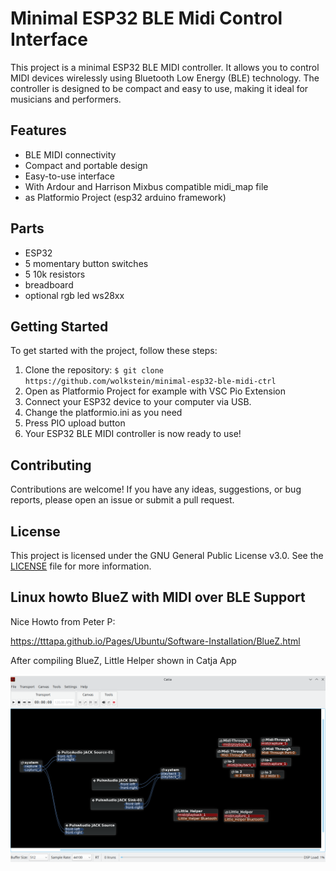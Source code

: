 # Minimal ESP32 BLE Midi Control Interface

This project is a minimal ESP32 BLE MIDI controller. It allows you to control MIDI devices wirelessly using Bluetooth Low Energy (BLE) technology. The controller is designed to be compact and easy to use, making it ideal for musicians and performers.

## Features

- BLE MIDI connectivity
- Compact and portable design
- Easy-to-use interface
- With Ardour and Harrison Mixbus compatible midi_map file
- as Platformio Project (esp32 arduino framework)

## Parts
- ESP32 
- 5 momentary button switches
- 5 10k resistors
- breadboard
- optional rgb led ws28xx

## Getting Started

To get started with the project, follow these steps:

1. Clone the repository: `$ git clone https://github.com/wolkstein/minimal-esp32-ble-midi-ctrl`
2. Open as Platformio Project for example with VSC Pio Extension
3. Connect your ESP32 device to your computer via USB.
4. Change the platformio.ini as you need
5. Press PIO upload button
6. Your ESP32 BLE MIDI controller is now ready to use!

## Contributing

Contributions are welcome! If you have any ideas, suggestions, or bug reports, please open an issue or submit a pull request.

## License

This project is licensed under the GNU General Public License v3.0. See the [LICENSE](LICENSE) file for more information.

## Linux howto BlueZ with MIDI over BLE Support

Nice Howto from Peter P:

https://tttapa.github.io/Pages/Ubuntu/Software-Installation/BlueZ.html

After compiling BlueZ, Little Helper shown in Catja App

![Example Image](doc/Jack+Alsa_Audio_Midi_Connections.png)
